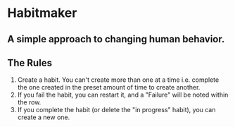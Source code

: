 # Habitmaker
## A simple approach to changing human behavior.

## The Rules

1. Create a habit. You can't create more than one at a time i.e. complete the one created in the preset amount of time to create another.
2. If you fail the habit, you can restart it, and a "Failure" will be noted within the row.
3. If you complete the habit (or delete the "in progress" habit), you can create a new one.



